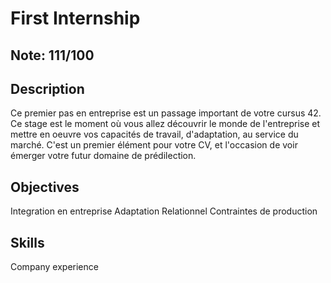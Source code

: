 # First Internship

## Note: 111/100


## Description

Ce premier pas en entreprise est un passage important de votre cursus 42. Ce stage est le moment où vous allez découvrir le monde de l'entreprise et mettre en oeuvre vos capacités de travail, d'adaptation, au service du marché. C'est un premier élément pour votre CV, et l'occasion de voir émerger votre futur domaine de prédilection.


## Objectives 

Integration en entreprise
Adaptation
Relationnel
Contraintes de production

## Skills

Company experience
